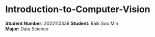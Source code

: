 # Introduction-to-Computer-Vision

**Student Number:** 2022112338
**Student:** Baik Soo Min  
**Major:** Data Science
